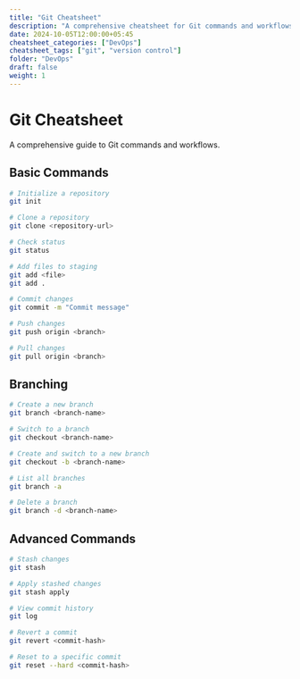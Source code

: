 ```yaml
---
title: "Git Cheatsheet"
description: "A comprehensive cheatsheet for Git commands and workflows"
date: 2024-10-05T12:00:00+05:45
cheatsheet_categories: ["DevOps"]
cheatsheet_tags: ["git", "version control"]
folder: "DevOps"
draft: false
weight: 1
---
```


# Git Cheatsheet

A comprehensive guide to Git commands and workflows.

## Basic Commands

```bash
# Initialize a repository
git init

# Clone a repository
git clone <repository-url>

# Check status
git status

# Add files to staging
git add <file>
git add .

# Commit changes
git commit -m "Commit message"

# Push changes
git push origin <branch>

# Pull changes
git pull origin <branch>
```

## Branching

```bash
# Create a new branch
git branch <branch-name>

# Switch to a branch
git checkout <branch-name>

# Create and switch to a new branch
git checkout -b <branch-name>

# List all branches
git branch -a

# Delete a branch
git branch -d <branch-name>
```

## Advanced Commands

```bash
# Stash changes
git stash

# Apply stashed changes
git stash apply

# View commit history
git log

# Revert a commit
git revert <commit-hash>

# Reset to a specific commit
git reset --hard <commit-hash>
```
